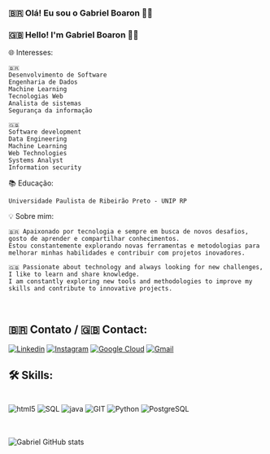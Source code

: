 ### 🇧🇷 Olá! Eu sou o Gabriel Boaron 👋🏽
### 🇬🇧 Hello! I'm Gabriel Boaron 👋🏽



🌐 Interesses:
    
    🇧🇷
    Desenvolvimento de Software
    Engenharia de Dados
    Machine Learning
    Tecnologias Web
    Analista de sistemas
    Segurança da informação

    🇬🇧
    Software development
    Data Engineering
    Machine Learning
    Web Technologies
    Systems Analyst
    Information security

📚 Educação:

    Universidade Paulista de Ribeirão Preto - UNIP RP

💡 Sobre mim:

    🇧🇷 Apaixonado por tecnologia e sempre em busca de novos desafios, gosto de aprender e compartilhar conhecimentos.
    Estou constantemente explorando novas ferramentas e metodologias para melhorar minhas habilidades e contribuir com projetos inovadores.

    🇬🇧 Passionate about technology and always looking for new challenges, I like to learn and share knowledge. 
    I am constantly exploring new tools and methodologies to improve my skills and contribute to innovative projects.




<br>

## 🇧🇷 Contato / 🇬🇧 Contact: 

[![Linkedin](https://img.shields.io/badge/LinkedIn-0077B5?style=for-the-badge&logo=linkedin&logoColor=white)](https://www.linkedin.com/in/gabriel-boaron-dalsas-resende/)
[![Instagram](https://img.shields.io/badge/Instagram-E4405F?style=for-the-badge&logo=instagram&logoColor=white)](https://www.instagram.com/gboaron_/)
[![Google Cloud](https://img.shields.io/badge/Google_Cloud-4285F4?style=for-the-badge&logo=google-cloud&logoColor=white)](https://www.cloudskillsboost.google/public_profiles/82a4c6e9-3ebc-4c27-b31d-b0ee560b9c66)
[![Gmail](https://img.shields.io/badge/Gmail-D14836?style=for-the-badge&logo=gmail&logoColor=white)](mailto:boarongabriel@gmail.com)




## 🛠 Skills:


<div style="display: incline_block"><br/>
    <img align="center" alt="html5" src="https://img.shields.io/badge/HTML5-E34F26?style=for-the-badge&logo=html5&logoColor=white">
    <img align="center" alt="SQL" src="https://img.shields.io/badge/MySQL-00000F?style=for-the-badge&logo=mysql&logoColor=white">
    <img align="center" alt="java" src="https://img.shields.io/badge/Java-ED8B00?style=for-the-badge&logo=openjdk&logoColor=white">
    <img align="center" alt="GIT" src="https://img.shields.io/badge/GIT-E44C30?style=for-the-badge&logo=git&logoColor=white">
    <img align="center" alt="Python" src="https://img.shields.io/badge/Python-14354C?style=for-the-badge&logo=python&logoColor=white">
    <img align="center" alt="PostgreSQL" src="https://img.shields.io/badge/PostgreSQL-316192?style=for-the-badge&logo=postgresql&logoColor=white">
</div>

<br>
<br>

![Gabriel GitHub stats](https://github-readme-stats.vercel.app/api?username=Boaron27&show_icons=true&theme=radical)

